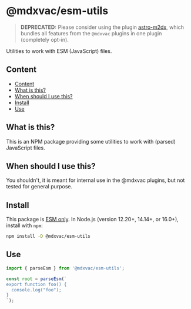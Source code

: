# @mdxvac/esm-utils

> **DEPRECATED:** Please consider using the plugin [astro-m2dx](https://www.npmjs.com/package/astro-m2dx), which bundles all features from the `@mdxvac` plugins in one plugin (completely opt-in).

Utilities to work with ESM (JavaScript) files.

## Content

- [Content](#content)
- [What is this?](#what-is-this)
- [When should I use this?](#when-should-i-use-this)
- [Install](#install)
- [Use](#use)

## What is this?

This is an NPM package providing some utilities to work with (parsed) JavaScript files.

## When should I use this?

You shouldn't, it is meant for internal use in the @mdxvac plugins, but not tested for general purpose.

## Install

This package is [ESM only](https://gist.github.com/sindresorhus/a39789f98801d908bbc7ff3ecc99d99c).
In Node.js (version 12.20+, 14.14+, or 16.0+), install with `npm`:

```sh
npm install -D @mdxvac/esm-utils
```

## Use

```js
import { parseEsm } from '@mdxvac/esm-utils';

const root = parseEsm(`
export function foo() {
  console.log("foo");
}
`);
```
